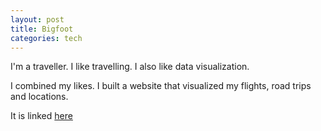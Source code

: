 ```yaml
---
layout: post
title: Bigfoot
categories: tech
---
```


I'm a traveller. I like travelling. I also like data visualization.

I combined my likes.
I built a website that visualized my flights, road trips and locations.

It is linked [here](https://slesaad.github.io/bigfoot)
